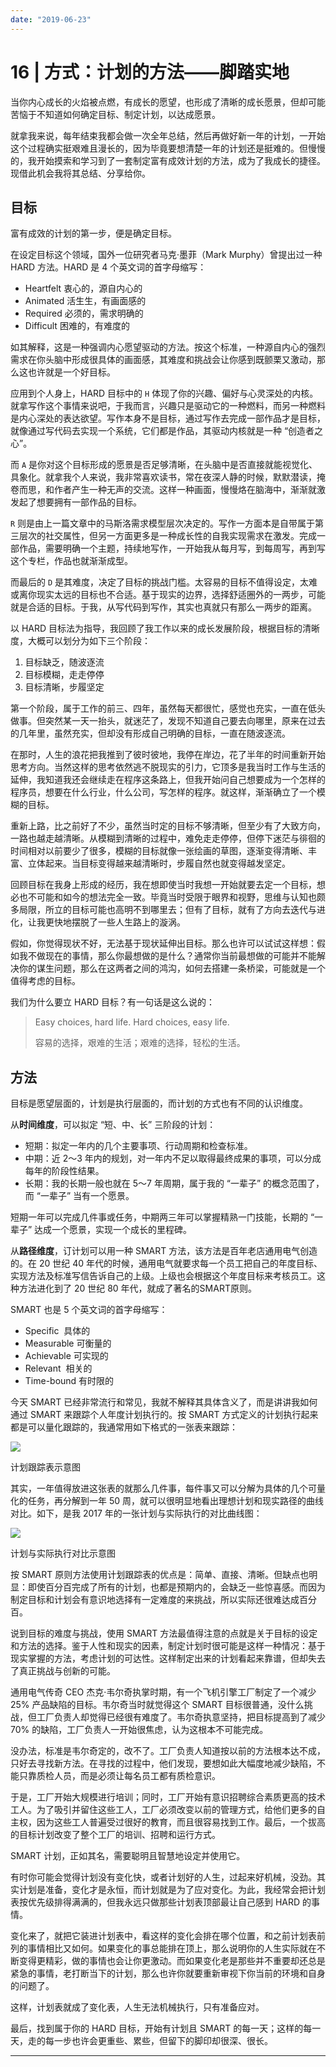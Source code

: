 ```yaml
---
date: "2019-06-23"
---  
```

      
# 16 | 方式：计划的方法——脚踏实地
当你内心成长的火焰被点燃，有成长的愿望，也形成了清晰的成长愿景，但却可能苦恼于不知道如何确定目标、制定计划，以达成愿景。

就拿我来说，每年结束我都会做一次全年总结，然后再做好新一年的计划，一开始这个过程确实挺艰难且漫长的，因为毕竟要想清楚一年的计划还是挺难的。但慢慢的，我开始摸索和学习到了一套制定富有成效计划的方法，成为了我成长的捷径。现借此机会我将其总结、分享给你。

## 目标

富有成效的计划的第一步，便是确定目标。

在设定目标这个领域，国外一位研究者马克·墨菲（Mark Murphy）曾提出过一种 HARD 方法。HARD 是 4 个英文词的首字母缩写：

* Heartfelt 衷心的，源自内心的
* Animated 活生生，有画面感的
* Required 必须的，需求明确的
* Difficult 困难的，有难度的

如其解释，这是一种强调内心愿望驱动的方法。按这个标准，一种源自内心的强烈需求在你头脑中形成很具体的画面感，其难度和挑战会让你感到既颤栗又激动，那么这也许就是一个好目标。

应用到个人身上，HARD 目标中的 `H` 体现了你的兴趣、偏好与心灵深处的内核。就拿写作这个事情来说吧，于我而言，兴趣只是驱动它的一种燃料，而另一种燃料是内心深处的表达欲望。写作本身不是目标，通过写作去完成一部作品才是目标，就像通过写代码去实现一个系统，它们都是作品，其驱动内核就是一种 “创造者之心”。

<!-- [[[read_end]]] -->

而 `A` 是你对这个目标形成的愿景是否足够清晰，在头脑中是否直接就能视觉化、具象化。就拿我个人来说，我非常喜欢读书，常在夜深人静的时候，默默潜读，掩卷而思，和作者产生一种无声的交流。这样一种画面，慢慢烙在脑海中，渐渐就激发起了想要拥有一部作品的目标。

`R` 则是由上一篇文章中的马斯洛需求模型层次决定的。写作一方面本是自带属于第三层次的社交属性，但另一方面更多是一种成长性的自我实现需求在激发。完成一部作品，需要明确一个主题，持续地写作，一开始我从每月写，到每周写，再到写这个专栏，作品也就渐渐成型。

而最后的 `D` 是其难度，决定了目标的挑战门槛。太容易的目标不值得设定，太难或离你现实太远的目标也不合适。基于现实的边界，选择舒适圈外的一两步，可能就是合适的目标。于我，从写代码到写作，其实也真就只有那么一两步的距离。

以 HARD 目标法为指导，我回顾了我工作以来的成长发展阶段，根据目标的清晰度，大概可以划分为如下三个阶段：

1.  目标缺乏，随波逐流
2.  目标模糊，走走停停
3.  目标清晰，步履坚定

第一个阶段，属于工作的前三、四年，虽然每天都很忙，感觉也充实，一直在低头做事。但突然某一天一抬头，就迷茫了，发现不知道自己要去向哪里，原来在过去的几年里，虽然充实，但却没有形成自己明确的目标，一直在随波逐流。

在那时，人生的浪花把我推到了彼时彼地，我停在岸边，花了半年的时间重新开始思考方向。当然这样的思考依然逃不脱现实的引力，它顶多是我当时工作与生活的延伸，我知道我还会继续走在程序这条路上，但我开始问自己想要成为一个怎样的程序员，想要在什么行业，什么公司，写怎样的程序。就这样，渐渐确立了一个模糊的目标。

重新上路，比之前好了不少，虽然当时定的目标不够清晰，但至少有了大致方向，一路也越走越清晰。从模糊到清晰的过程中，难免走走停停，但停下迷茫与徘徊的时间相对以前要少了很多，模糊的目标就像一张绘画的草图，逐渐变得清晰、丰富、立体起来。当目标变得越来越清晰时，步履自然也就变得越发坚定。

回顾目标在我身上形成的经历，我在想即使当时我想一开始就要去定一个目标，想必也不可能和如今的想法完全一致。毕竟当时受限于眼界和视野，思维与认知也颇多局限，所立的目标可能也高明不到哪里去；但有了目标，就有了方向去迭代与进化，让我更快地摆脱了一些人生路上的漩涡。

假如，你觉得现状不好，无法基于现状延伸出目标。那么也许可以试试这样想：假如我不做现在的事情，那么你最想做的是什么？通常你当前最想做的可能并不能解决你的谋生问题，那么在这两者之间的鸿沟，如何去搭建一条桥梁，可能就是一个值得考虑的目标。

我们为什么要立 HARD 目标？有一句话是这么说的：

> Easy choices, hard life. Hard choices, easy life.
> 
> 容易的选择，艰难的生活；艰难的选择，轻松的生活。

## 方法

目标是愿望层面的，计划是执行层面的，而计划的方式也有不同的认识维度。

从**时间维度**，可以拟定 “短、中、长” 三阶段的计划：

* 短期：拟定一年内的几个主要事项、行动周期和检查标准。
* 中期：近 2～3 年内的规划，对一年内不足以取得最终成果的事项，可以分成每年的阶段性结果。
* 长期：我的长期一般也就在 5～7 年周期，属于我的 “一辈子” 的概念范围了，而 “一辈子” 当有一个愿景。

短期一年可以完成几件事或任务，中期两三年可以掌握精熟一门技能，长期的 “一辈子” 达成一个愿景，实现一个成长的里程碑。

从**路径维度**，订计划可以用一种 SMART 方法，该方法是百年老店通用电气创造的。在 20 世纪 40 年代的时候，通用电气就要求每一个员工把自己的年度目标、实现方法及标准写信告诉自己的上级。上级也会根据这个年度目标来考核员工。这种方法进化到了 20 世纪 80 年代，就成了著名的SMART原则。

SMART 也是 5 个英文词的首字母缩写：

* Specific  具体的
* Measurable 可衡量的
* Achievable 可实现的
* Relevant  相关的
* Time-bound 有时限的

今天 SMART 已经非常流行和常见，我就不解释其具体含义了，而是讲讲我如何通过 SMART 来跟踪个人年度计划执行的。按 SMART 方式定义的计划执行起来都是可以量化跟踪的，我通常用如下格式的一张表来跟踪：

![](./httpsstatic001geekbangorgresourceimagec2f3c2a95b61c1b8bcdb982d140683d4cbf3.png)

计划跟踪表示意图

其实，一年值得放进这张表的就那么几件事，每件事又可以分解为具体的几个可量化的任务，再分解到一年 50 周，就可以很明显地看出理想计划和现实路径的曲线对比。如下，是我 2017 年的一张计划与实际执行的对比曲线图：

![](./httpsstatic001geekbangorgresourceimage75e375ab745ec06dc17af708c8a65f1123e3.png)

计划与实际执行对比示意图

按 SMART 原则方法使用计划跟踪表的优点是：简单、直接、清晰。但缺点也明显：即使百分百完成了所有的计划，也都是预期内的，会缺乏一些惊喜感。而因为制定目标和计划会有意识地选择有一定难度的来挑战，所以实际还很难达成百分百。

说到目标的难度与挑战，使用 SMART 方法最值得注意的点就是关于目标的设定和方法的选择。鉴于人性和现实的因素，制定计划时很可能是这样一种情况：基于现实掌握的方法，考虑计划的可达性。这样制定出来的计划看起来靠谱，但却失去了真正挑战与创新的可能。

通用电气传奇 CEO 杰克·韦尔奇执掌时期，有一个飞机引擎工厂制定了一个减少 25\% 产品缺陷的目标。韦尔奇当时就觉得这个 SMART 目标很普通，没什么挑战，但工厂负责人却觉得已经很有难度了。韦尔奇执意坚持，把目标提高到了减少 70\% 的缺陷，工厂负责人一开始很焦虑，认为这根本不可能完成。

没办法，标准是韦尔奇定的，改不了。工厂负责人知道按以前的方法根本达不成，只好去寻找新方法。在寻找的过程中，他们发现，要想如此大幅度地减少缺陷，不能只靠质检人员，而是必须让每名员工都有质检意识。

于是，工厂开始大规模进行培训；同时，工厂开始有意识招聘综合素质更高的技术工人。为了吸引并留住这些工人，工厂必须改变以前的管理方式，给他们更多的自主权，因为这些工人普遍受过很好的教育，而且很容易找到工作。最后，一个拔高的目标计划改变了整个工厂的培训、招聘和运行方式。

SMART 计划，正如其名，需要聪明且智慧地设定并使用它。

有时你可能会觉得计划没有变化快，或者计划好的人生，过起来好机械，没劲。其实计划是准备，变化才是永恒，而计划就是为了应对变化。为此，我经常会把计划表按优先级排得满满的，但我永远只做那些计划表顶部最让自己感到 HARD 的事情。

变化来了，就把它装进计划表中，看这样的变化会排在哪个位置，和之前计划表前列的事情相比又如何。如果变化的事总能排在顶上，那么说明你的人生实际就在不断变得更精彩，做的事情也会让你更激动。而如果变化老是那些并不重要却还总是紧急的事情，老打断当下的计划，那么也许你就要重新审视下你当前的环境和自身的问题了。

这样，计划表就成了变化表，人生无法机械执行，只有准备应对。

最后，找到属于你的 HARD 目标，开始有计划且 SMART 的每一天；这样的每一天，走的每一步也许会更重些、累些，但留下的脚印却很深、很长。

* * *